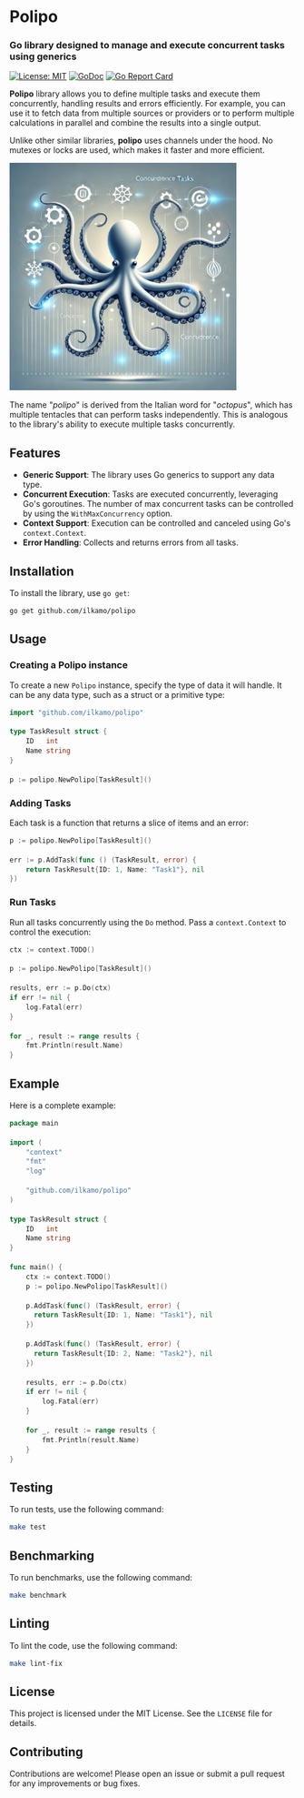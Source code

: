 # Polipo

### Go library designed to manage and execute concurrent tasks using generics
[![License: MIT](https://img.shields.io/badge/License-MIT-yellow.svg)](https://opensource.org/licenses/MIT)
[![GoDoc](https://pkg.go.dev/badge/github.com/ilkamo/polipo?status.svg)](https://pkg.go.dev/github.com/ilkamo/polipo?tab=doc)
[![Go Report Card](https://goreportcard.com/badge/github.com/ilkamo/polipo)](https://goreportcard.com/report/ilkamo/polipo)

**Polipo** library allows you to define multiple tasks and execute them concurrently, handling results and errors efficiently. For example, you can use it to fetch data from multiple sources or providers or to perform multiple calculations in parallel and combine the results into a single output.

Unlike other similar libraries, **polipo** uses channels under the hood. No mutexes or locks are used, which makes it faster and more efficient.

<img src="assets/polipo.webp" width="400">

The name "_polipo_" is derived from the Italian word for "_octopus_", which has multiple tentacles that can perform tasks independently. This is analogous to the library's ability to execute multiple tasks concurrently.

## Features

- **Generic Support**: The library uses Go generics to support any data type.
- **Concurrent Execution**: Tasks are executed concurrently, leveraging Go's goroutines. The number of max concurrent tasks
  can be controlled by using the `WithMaxConcurrency` option.
- **Context Support**: Execution can be controlled and canceled using Go's `context.Context`.
- **Error Handling**: Collects and returns errors from all tasks.

## Installation

To install the library, use `go get`:

```sh
go get github.com/ilkamo/polipo
```

## Usage

### Creating a Polipo instance

To create a new `Polipo` instance, specify the type of data it will handle. It can be any data type, such as a struct or a primitive type:

```go
import "github.com/ilkamo/polipo"

type TaskResult struct {
    ID   int
    Name string
}

p := polipo.NewPolipo[TaskResult]()
```

### Adding Tasks

Each task is a function that returns a slice of items and an error:

```go
p := polipo.NewPolipo[TaskResult]()

err := p.AddTask(func () (TaskResult, error) {
    return TaskResult{ID: 1, Name: "Task1"}, nil
})
```

### Run Tasks

Run all tasks concurrently using the `Do` method. Pass a `context.Context` to control the execution:

```go
ctx := context.TODO()

p := polipo.NewPolipo[TaskResult]()

results, err := p.Do(ctx)
if err != nil {
    log.Fatal(err)
}

for _, result := range results {
    fmt.Println(result.Name)
}
```

## Example

Here is a complete example:

```go
package main

import (
	"context"
	"fmt"
	"log"

	"github.com/ilkamo/polipo"
)

type TaskResult struct {
	ID   int
	Name string
}

func main() {
	ctx := context.TODO()
	p := polipo.NewPolipo[TaskResult]()

    p.AddTask(func() (TaskResult, error) {
      return TaskResult{ID: 1, Name: "Task1"}, nil
    })

    p.AddTask(func() (TaskResult, error) {
      return TaskResult{ID: 2, Name: "Task2"}, nil
    })

	results, err := p.Do(ctx)
	if err != nil {
		log.Fatal(err)
	}

	for _, result := range results {
		fmt.Println(result.Name)
	}
}
```

## Testing

To run tests, use the following command:

```sh
make test
```

## Benchmarking

To run benchmarks, use the following command:

```sh
make benchmark
```

## Linting

To lint the code, use the following command:

```sh
make lint-fix
```

## License

This project is licensed under the MIT License. See the `LICENSE` file for details.

## Contributing

Contributions are welcome! Please open an issue or submit a pull request for any improvements or bug fixes.
